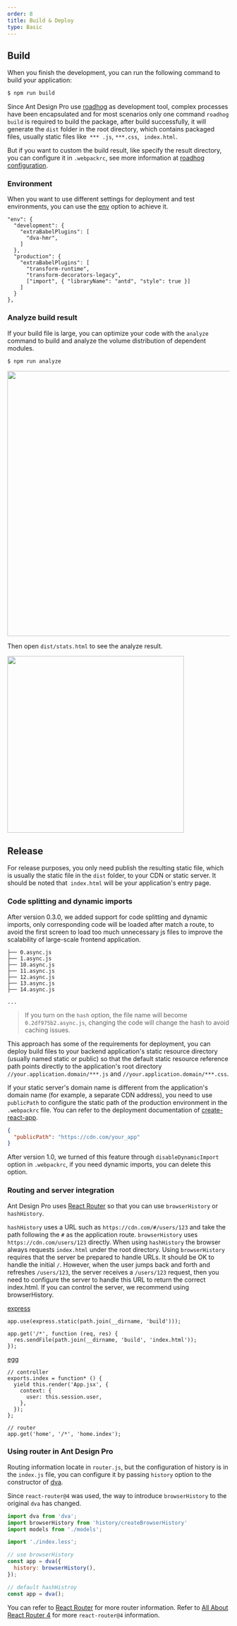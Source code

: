 ```yaml
---
order: 8
title: Build & Deploy
type: Basic
---
```


## Build

When you finish the development, you can run the following command to build your application:

```bash
$ npm run build
```

Since Ant Design Pro use [roadhog](https://github.com/sorrycc/roadhog) as development tool, complex processes have been encapsulated and for most scenarios only one command `roadhog build` is required to build the package, after build successfully, it will generate the `dist` folder in the root directory, which contains packaged files, usually static files like` *** .js`, `***.css`, ` index.html`.

But if you want to custom the build result, like specify the result directory, you can configure it in `.webpackrc`, see more information at [roadhog configuration](https://github.com/sorrycc/roadhog#configuration).

### Environment

When you want to use different settings for deployment and test environments, you can use the  [env](https://github.com/sorrycc/roadhog#env) option to achieve it.

```
"env": {
  "development": {
    "extraBabelPlugins": [
      "dva-hmr",
    ]
  },
  "production": {
    "extraBabelPlugins": [
      "transform-runtime",
      "transform-decorators-legacy",
      ["import", { "libraryName": "antd", "style": true }]
    ]
  }
},
```

### Analyze build result

If your build file is large, you can optimize your code with the `analyze` command to build and analyze the volume distribution of dependent modules.

```bash
$ npm run analyze
```

<img src="https://gw.alipayobjects.com/zos/rmsportal/jibuOPHTyWMpMGvrlFDl.png" width="600" />

Then open `dist/stats.html` to see the analyze result.

<img src="https://gw.alipayobjects.com/zos/rmsportal/sjzZbbsgthNtruKKHbiG.png" width="400" />

## Release

For release purposes, you only need publish the resulting static file, which is usually the static file in the `dist` folder, to your CDN or static server. It should be noted that` index.html` will be your application's entry page.

### Code splitting and dynamic imports

After version 0.3.0, we added support for code splitting and dynamic imports, only corresponding code will be loaded after match a route, to avoid the first screen to load too much unnecessary js files to improve the scalability of large-scale frontend application.

```
├── 0.async.js
├── 1.async.js
├── 10.async.js
├── 11.async.js
├── 12.async.js
├── 13.async.js
├── 14.async.js

...
```

> If you turn on the `hash` option, the file name will become `0.2df975b2.async.js`, changing the code will change the hash to avoid caching issues.

This approach has some of the requirements for deployment, you can deploy build files to your backend application's static resource directory (usually named static or public) so that the default static resource reference path points directly to the application's root directory `//your.application.domain/***.js` and `//your.application.domain/***.css`.

If your static server's domain name is different from the application's domain name (for example, a separate CDN address), you need to use `publicPath` to configure the static path of the production environment in the `.webpackrc` file. You can refer to the deployment documentation of [create-react-app](https://github.com/facebook/create-react-app/blob/master/packages/react-scripts/template/README.md#deployment).

```json
{
  "publicPath": "https://cdn.com/your_app"
}
```

After version 1.0, we turned of this feature through `disableDynamicImport` option in `.webpackrc`, if you need dynamic imports, you can delete this option.

### Routing and server integration

Ant Design Pro uses [React Router](https://github.com/ReactTraining/react-router) so that you can use `browserHistory` or `hashHistory`.

`hashHistory` uses a URL such as `https://cdn.com/#/users/123` and take the path following the `#` as the application route. `browserHistory` uses `https://cdn.com/users/123` directly. When using `hashHistory` the browser always requests `index.html` under the root directory. Using `browserHistory` requires that the server be prepared to handle URLs. It should be OK to handle the initial `/`. However, when the user jumps back and forth and refreshes `/users/123`, the server receives a `/users/123` request, then you need to configure the server to handle this URL to return the correct index.html. If you can control the server, we recommend using browserHistory.

[express](http://expressjs.com/)
```
app.use(express.static(path.join(__dirname, 'build')));

app.get('/*', function (req, res) {
  res.sendFile(path.join(__dirname, 'build', 'index.html'));
});
```

[egg](https://eggjs.org/)
```
// controller
exports.index = function* () {
  yield this.render('App.jsx', {
    context: {
      user: this.session.user,
    },
  });
};

// router
app.get('home', '/*', 'home.index');
```

### Using router in Ant Design Pro

Routing information locate in `router.js`, but the configuration of history is in the `index.js` file, you can configure it by passing `history` option to the constructor of [dva](https://github.com/dvajs/dva/blob/master/docs/API.md#dva-api).

Since `react-router@4` was used, the way to introduce `browserHistory` to the original `dva` has changed.

```jsx
import dva from 'dva';
import browserHistory from 'history/createBrowserHistory'
import models from './models';

import './index.less';

// use browserHistory
const app = dva({
  history: browserHistory(),
});

// default hashHistroy
const app = dva();
```

You can refer to [React Router](https://github.com/ReactTraining/react-router) for more router information.
Refer to [All About React Router 4](https://css-tricks.com/react-router-4/) for more `react-router@4` information.
